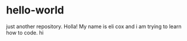 # hello-world
just another repository.
Holla! My name is eli cox and i am trying to learn how to code.
hi
